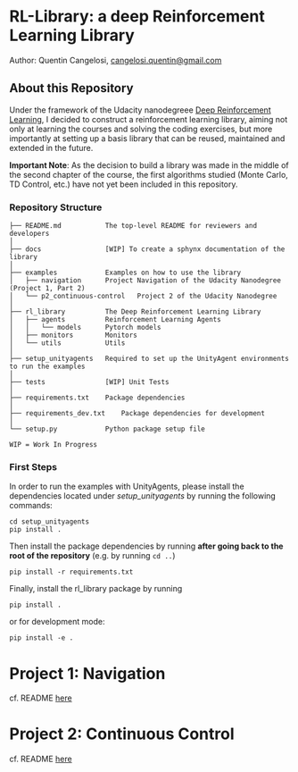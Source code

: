# RL-Library: a deep Reinforcement Learning Library
Author: Quentin Cangelosi, <cangelosi.quentin@gmail.com>


## About this Repository

Under the framework of the Udacity nanodegreee [Deep Reinforcement Learning](https://www.udacity.com/course/deep-reinforcement-learning-nanodegree--nd893), I decided to construct a reinforcement learning library, aiming not only at learning the courses and solving the coding exercises, but more importantly at setting up a basis library that can be reused, maintained and extended in the future. 

**Important Note**: As the decision to build a library was made in the middle of the second chapter of the course, the first algorithms studied (Monte Carlo, TD Control, etc.) have not yet been included in this repository. 

### Repository Structure

    ├── README.md           The top-level README for reviewers and developers
    │
    ├── docs                [WIP] To create a sphynx documentation of the library
    │
    ├── examples            Examples on how to use the library 
    │   ├── navigation      Project Navigation of the Udacity Nanodegree (Project 1, Part 2)
    │   └── p2_continuous-control   Project 2 of the Udacity Nanodegree 
    │
    ├── rl_library          The Deep Reinforcement Learning Library
    │   ├── agents          Reinforcement Learning Agents
    │   │   └── models      Pytorch models
    │   ├── monitors        Monitors
    │   └── utils           Utils
    │
    ├── setup_unityagents   Required to set up the UnityAgent environments to run the examples
    │ 
    ├── tests               [WIP] Unit Tests
    │
    ├── requirements.txt    Package dependencies
    │
    ├── requirements_dev.txt    Package dependencies for development
    │
    └── setup.py            Python package setup file
    
    WIP = Work In Progress

### First Steps

In order to run the examples with UnityAgents, please install the dependencies located under *setup_unityagents* by running the following commands:

    cd setup_unityagents
    pip install .

Then install the package dependencies by running **after going back to the root of the repository** (e.g. by running `cd ..`)

    pip install -r requirements.txt

Finally, install the rl_library package by running

    pip install .
or for development mode:
    
    pip install -e .
    

# Project 1: Navigation
cf. README [here](./examples/navigation/README.md)


# Project 2: Continuous Control
cf. README [here](./examples/p2_continuous-control/README.md)


